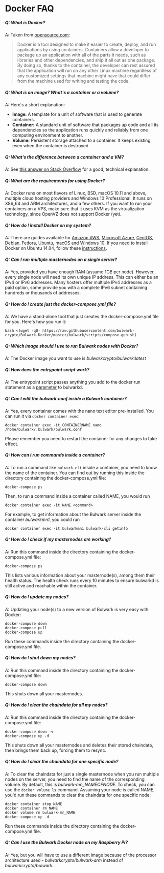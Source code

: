 # Docker FAQ

##### Q: What is Docker?

A: Taken from [opensource.com](https://opensource.com/resources/what-docker):

> Docker is a tool designed to make it easier to create, deploy, and run applications by using containers. Containers allow a developer to package up an application with all of the parts it needs, such as libraries and other dependencies, and ship it all out as one package. By doing so, thanks to the container, the developer can rest assured that the application will run on any other Linux machine regardless of any customized settings that machine might have that could differ from the machine used for writing and testing the code.

##### Q: What is an image? What's a container or a volume?

A: Here's a short explanation:

- **Image:** A template for a unit of software that is used to generate containers.
- **Container:** A standard unit of software that packages up code and all its dependencies so the application runs quickly and reliably from one computing environment to another.
- **Volume:** Persistent storage attached to a container. It keeps existing even when the container is destroyed.

##### Q: What's the difference between a container and a VM?

A: See [this answer on Stack Overflow](https://stackoverflow.com/a/16048358) for a good, technical explanation.

##### Q: What are the requirements for using Docker?

A: Docker runs on most flavors of Linux, BSD, macOS 10.11 and above, multiple cloud hosting providers and Windows 10 Professional. It runs on X86_64 and ARM architectures, and a few others. If you want to run your containers on a VPS, make sure that it uses KVM as the virtualization technology, since OpenVZ does not support Docker (yet).

##### Q: How do I install Docker on my system?

A: There are guides available for [Amazon AWS](https://docs.docker.com/docker-for-aws/), [Microsoft Azure](https://docs.docker.com/docker-for-azure/), [CentOS](https://docs.docker.com/install/linux/docker-ce/centos/), [Debian](https://docs.docker.com/install/linux/docker-ce/debian/), [Fedora](https://docs.docker.com/install/linux/docker-ce/fedora/), [Ubuntu](https://docs.docker.com/install/linux/docker-ce/ubuntu/), [macOS](https://docs.docker.com/docker-for-mac/install/) and [Windows 10](https://docs.docker.com/docker-for-windows/install/). If you need to install Docker on Ubuntu 14.04, follow these [instructions](https://docs.docker.com/install/linux/docker-ce/ubuntu/).

##### Q: Can I run multiple masternodes on a single server?

A: Yes, provided you have enough RAM (assume 1GB per node). However, every single node will need its own unique IP address. This can either be an IPv4 or IPv6 addresses. Many hosters offer multiple IPv4 addresses as a paid option, some provide you with a complete IPv6 subnet containing hundreds or thousands of addresses.

##### Q: How do I create just the docker-compose.yml file?

A: We have a stand-alone tool that just creates the docker-compose.yml file for you. Here's how you run it:

```text
bash <(wget -qO- https://raw.githubusercontent.com/bulwark-crypto/Bulwark-Docker/master/bulwark/scripts/compose-gen.sh)
```

##### Q: Which image should I use to run Bulwark nodes with Docker?

A: The Docker image you want to use is _bulwarkcrypto/bulwark:latest_

##### Q: How does the entrypoint script work?

A: The entrypoint script passes anything you add to the docker run statement as a [parameter](https://kb.bulwarkcrypto.com/Information/Running-Bulwark/#command-line-arguments) to bulwarkd.

##### Q: Can I edit the bulwark.conf inside a Bulwark container?

A: Yes, every container comes with the nano text editor pre-installed. You can run it via `docker container exec`:

```text
docker container exec -it CONTAINERNAME nano /home/bulwark/.bulwark/bulwark.conf
```

Please remember you need to restart the container for any changes to take effect.

##### Q: How can I run commands inside a container?

A: To run a command like `bulwark-cli` inside a container, you need to know the name of the container. You can find out by running this inside the directory containing the docker-compose.yml file:

```text
docker-compose ps
```

Then, to run a command inside a container called NAME, you would run

```text
docker container exec -it NAME <command>
```

For example, to get information about the Bulwark server inside the container _bulwarkmn1_, you could run

```text
docker container exec -it bulwarkmn1 bulwark-cli getinfo
```

##### Q: How do I check if my masternodes are working?

A: Run this command inside the directory containing the docker-compose.yml file:

```text
docker-compose ps
```

This lists various information about your masternode(s), among them their health status. The health check runs every 10 minutes to ensure bulwarkd is still active and reachable within the container.

##### Q: How do I update my nodes?

A: Updating your node(s) to a new version of Bulwark is very easy with Docker:

```text
docker-compose down
docker-compose pull
docker-compose up
```

Run these commands inside the directory containing the docker-compose.yml file.

##### Q: How do I shut down my nodes?

A: Run this command inside the directory containing the docker-compose.yml file:

```text
docker-compose down
```

This shuts down all your masternodes.

##### Q: How do I clear the chaindata for all my nodes?

A: Run this command inside the directory containing the docker-compose.yml file:

```text
docker-compose down -v
docker-compose up -d
```

This shuts down all your masternodes and deletes their stored chaindata, then brings them back up, forcing them to resync.

##### Q: How do I clear the chaindata for one specific node?

A: To clear the chaindata for just a single masternode when you run multiple nodes on the server, you need to find the name of the corresponding volume. By default, this is _bulwark-mn_NAMEOFNODE_. To check, you can use the `docker volume ls` command. Assuming your node is called NAME, you'd run these commands to clear the chaindata for one specific node:

```text
docker container stop NAME
docker container rm NAME
docker volume rm bulwark-mn_NAME
docker-compose up -d
```

Run these commands inside the directory containing the docker-compose.yml file.

##### Q: Can I use the Bulwark Docker node on my Raspberry Pi?

A: Yes, but you will have to use a different image because of the processor architecture used - _bulwarkcrypto/bulwark-arm_ instead of _bulwarkcrypto/bulwark_.
